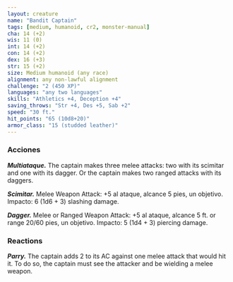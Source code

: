 ```yaml
---
layout: creature
name: "Bandit Captain"
tags: [medium, humanoid, cr2, monster-manual]
cha: 14 (+2)
wis: 11 (0)
int: 14 (+2)
con: 14 (+2)
dex: 16 (+3)
str: 15 (+2)
size: Medium humanoid (any race)
alignment: any non-lawful alignment
challenge: "2 (450 XP)"
languages: "any two languages"
skills: "Athletics +4, Deception +4"
saving_throws: "Str +4, Des +5, Sab +2"
speed: "30 ft."
hit_points: "65 (10d8+20)"
armor_class: "15 (studded leather)"
---
```


### Acciones

***Multiataque.*** The captain makes three melee attacks: two with its scimitar and one with its dagger. Or the captain makes two ranged attacks with its daggers.

***Scimitar.*** Melee Weapon Attack: +5 al ataque, alcance 5 pies, un objetivo. Impacto: 6 (1d6 + 3) slashing damage.

***Dagger.*** Melee or Ranged Weapon Attack: +5 al ataque, alcance 5 ft. or range 20/60 pies, un objetivo. Impacto: 5 (1d4 + 3) piercing damage.

### Reactions

***Parry.*** The captain adds 2 to its AC against one melee attack that would hit it. To do so, the captain must see the attacker and be wielding a melee weapon.
